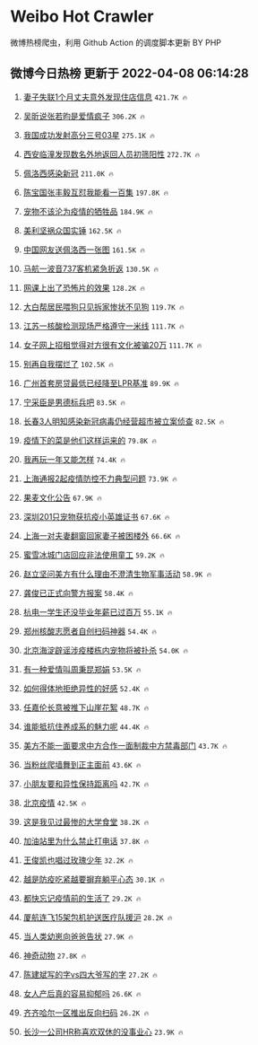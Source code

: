 # Weibo Hot Crawler 



微博热榜爬虫，利用 Github Action 的调度脚本更新 BY PHP 


## 微博今日热榜 更新于 2022-04-08 06:14:28 
1. [妻子失联1个月丈夫意外发现住店信息](https://s.weibo.com/weibo?q=%23%E5%A6%BB%E5%AD%90%E5%A4%B1%E8%81%941%E4%B8%AA%E6%9C%88%E4%B8%88%E5%A4%AB%E6%84%8F%E5%A4%96%E5%8F%91%E7%8E%B0%E4%BD%8F%E5%BA%97%E4%BF%A1%E6%81%AF%23&Refer=top) `421.7K 🔥` 

1. [吴昕说张若昀是爱情疯子](https://s.weibo.com/weibo?q=%23%E5%90%B4%E6%98%95%E8%AF%B4%E5%BC%A0%E8%8B%A5%E6%98%80%E6%98%AF%E7%88%B1%E6%83%85%E7%96%AF%E5%AD%90%23&Refer=top) `306.2K 🔥` 

1. [我国成功发射高分三号03星](https://s.weibo.com/weibo?q=%23%E6%88%91%E5%9B%BD%E6%88%90%E5%8A%9F%E5%8F%91%E5%B0%84%E9%AB%98%E5%88%86%E4%B8%89%E5%8F%B703%E6%98%9F%23&Refer=top) `275.1K 🔥` 

1. [西安临潼发现数名外地返回人员初筛阳性](https://s.weibo.com/weibo?q=%23%E8%A5%BF%E5%AE%89%E4%B8%B4%E6%BD%BC%E5%8F%91%E7%8E%B0%E6%95%B0%E5%90%8D%E5%A4%96%E5%9C%B0%E8%BF%94%E5%9B%9E%E4%BA%BA%E5%91%98%E5%88%9D%E7%AD%9B%E9%98%B3%E6%80%A7%23&Refer=top) `272.7K 🔥` 

1. [佩洛西感染新冠](https://s.weibo.com/weibo?q=%23%E4%BD%A9%E6%B4%9B%E8%A5%BF%E6%84%9F%E6%9F%93%E6%96%B0%E5%86%A0%23&Refer=top) `211.0K 🔥` 

1. [陈宝国张丰毅互怼我能看一百集](https://s.weibo.com/weibo?q=%23%E9%99%88%E5%AE%9D%E5%9B%BD%E5%BC%A0%E4%B8%B0%E6%AF%85%E4%BA%92%E6%80%BC%E6%88%91%E8%83%BD%E7%9C%8B%E4%B8%80%E7%99%BE%E9%9B%86%23&Refer=top) `197.8K 🔥` 

1. [宠物不该沦为疫情的牺牲品](https://s.weibo.com/weibo?q=%23%E5%AE%A0%E7%89%A9%E4%B8%8D%E8%AF%A5%E6%B2%A6%E4%B8%BA%E7%96%AB%E6%83%85%E7%9A%84%E7%89%BA%E7%89%B2%E5%93%81%23&Refer=top) `184.9K 🔥` 

1. [美利坚祸众国实锤](https://s.weibo.com/weibo?q=%23%E7%BE%8E%E5%88%A9%E5%9D%9A%E7%A5%B8%E4%BC%97%E5%9B%BD%E5%AE%9E%E9%94%A4%23&Refer=top) `162.5K 🔥` 

1. [中国网友送佩洛西一张图](https://s.weibo.com/weibo?q=%23%E4%B8%AD%E5%9B%BD%E7%BD%91%E5%8F%8B%E9%80%81%E4%BD%A9%E6%B4%9B%E8%A5%BF%E4%B8%80%E5%BC%A0%E5%9B%BE%23&Refer=top) `161.5K 🔥` 

1. [马航一波音737客机紧急折返](https://s.weibo.com/weibo?q=%23%E9%A9%AC%E8%88%AA%E4%B8%80%E6%B3%A2%E9%9F%B3737%E5%AE%A2%E6%9C%BA%E7%B4%A7%E6%80%A5%E6%8A%98%E8%BF%94%23&Refer=top) `130.5K 🔥` 

1. [网课上出了恐怖片的效果](https://s.weibo.com/weibo?q=%23%E7%BD%91%E8%AF%BE%E4%B8%8A%E5%87%BA%E4%BA%86%E6%81%90%E6%80%96%E7%89%87%E7%9A%84%E6%95%88%E6%9E%9C%23&Refer=top) `128.2K 🔥` 

1. [大白帮居民喂狗只见拆家惨状不见狗](https://s.weibo.com/weibo?q=%23%E5%A4%A7%E7%99%BD%E5%B8%AE%E5%B1%85%E6%B0%91%E5%96%82%E7%8B%97%E5%8F%AA%E8%A7%81%E6%8B%86%E5%AE%B6%E6%83%A8%E7%8A%B6%E4%B8%8D%E8%A7%81%E7%8B%97%23&Refer=top) `119.7K 🔥` 

1. [江苏一核酸检测现场严格遵守一米线](https://s.weibo.com/weibo?q=%23%E6%B1%9F%E8%8B%8F%E4%B8%80%E6%A0%B8%E9%85%B8%E6%A3%80%E6%B5%8B%E7%8E%B0%E5%9C%BA%E4%B8%A5%E6%A0%BC%E9%81%B5%E5%AE%88%E4%B8%80%E7%B1%B3%E7%BA%BF%23&Refer=top) `111.7K 🔥` 

1. [女子网上招租觉得对方很有文化被骗20万](https://s.weibo.com/weibo?q=%23%E5%A5%B3%E5%AD%90%E7%BD%91%E4%B8%8A%E6%8B%9B%E7%A7%9F%E8%A7%89%E5%BE%97%E5%AF%B9%E6%96%B9%E5%BE%88%E6%9C%89%E6%96%87%E5%8C%96%E8%A2%AB%E9%AA%9720%E4%B8%87%23&Refer=top) `111.7K 🔥` 

1. [别再自我摆烂了](https://s.weibo.com/weibo?q=%23%E5%88%AB%E5%86%8D%E8%87%AA%E6%88%91%E6%91%86%E7%83%82%E4%BA%86%23&Refer=top) `102.5K 🔥` 

1. [广州首套房贷最低已经降至LPR基准](https://s.weibo.com/weibo?q=%23%E5%B9%BF%E5%B7%9E%E9%A6%96%E5%A5%97%E6%88%BF%E8%B4%B7%E6%9C%80%E4%BD%8E%E5%B7%B2%E7%BB%8F%E9%99%8D%E8%87%B3LPR%E5%9F%BA%E5%87%86%23&Refer=top) `89.9K 🔥` 

1. [宁采臣是男德标兵吧](https://s.weibo.com/weibo?q=%23%E5%AE%81%E9%87%87%E8%87%A3%E6%98%AF%E7%94%B7%E5%BE%B7%E6%A0%87%E5%85%B5%E5%90%A7%23&Refer=top) `83.5K 🔥` 

1. [长春3人明知感染新冠病毒仍经营超市被立案侦查](https://s.weibo.com/weibo?q=%23%E9%95%BF%E6%98%A53%E4%BA%BA%E6%98%8E%E7%9F%A5%E6%84%9F%E6%9F%93%E6%96%B0%E5%86%A0%E7%97%85%E6%AF%92%E4%BB%8D%E7%BB%8F%E8%90%A5%E8%B6%85%E5%B8%82%E8%A2%AB%E7%AB%8B%E6%A1%88%E4%BE%A6%E6%9F%A5%23&Refer=top) `82.5K 🔥` 

1. [疫情下的菜是他们这样运来的](https://s.weibo.com/weibo?q=%23%E7%96%AB%E6%83%85%E4%B8%8B%E7%9A%84%E8%8F%9C%E6%98%AF%E4%BB%96%E4%BB%AC%E8%BF%99%E6%A0%B7%E8%BF%90%E6%9D%A5%E7%9A%84%23&Refer=top) `79.8K 🔥` 

1. [我再玩一年又能怎样](https://s.weibo.com/weibo?q=%23%E6%88%91%E5%86%8D%E7%8E%A9%E4%B8%80%E5%B9%B4%E5%8F%88%E8%83%BD%E6%80%8E%E6%A0%B7%23&Refer=top) `74.4K 🔥` 

1. [上海通报2起疫情防控不力典型问题](https://s.weibo.com/weibo?q=%23%E4%B8%8A%E6%B5%B7%E9%80%9A%E6%8A%A52%E8%B5%B7%E7%96%AB%E6%83%85%E9%98%B2%E6%8E%A7%E4%B8%8D%E5%8A%9B%E5%85%B8%E5%9E%8B%E9%97%AE%E9%A2%98%23&Refer=top) `73.9K 🔥` 

1. [果麦文化公告](https://s.weibo.com/weibo?q=%23%E6%9E%9C%E9%BA%A6%E6%96%87%E5%8C%96%E5%85%AC%E5%91%8A%23&Refer=top) `67.9K 🔥` 

1. [深圳201只宠物获抗疫小英雄证书](https://s.weibo.com/weibo?q=%23%E6%B7%B1%E5%9C%B3201%E5%8F%AA%E5%AE%A0%E7%89%A9%E8%8E%B7%E6%8A%97%E7%96%AB%E5%B0%8F%E8%8B%B1%E9%9B%84%E8%AF%81%E4%B9%A6%23&Refer=top) `67.6K 🔥` 

1. [上海一对夫妻翻窗回家妻子被困楼外](https://s.weibo.com/weibo?q=%23%E4%B8%8A%E6%B5%B7%E4%B8%80%E5%AF%B9%E5%A4%AB%E5%A6%BB%E7%BF%BB%E7%AA%97%E5%9B%9E%E5%AE%B6%E5%A6%BB%E5%AD%90%E8%A2%AB%E5%9B%B0%E6%A5%BC%E5%A4%96%23&Refer=top) `66.6K 🔥` 

1. [蜜雪冰城门店回应非法使用童工](https://s.weibo.com/weibo?q=%23%E8%9C%9C%E9%9B%AA%E5%86%B0%E5%9F%8E%E9%97%A8%E5%BA%97%E5%9B%9E%E5%BA%94%E9%9D%9E%E6%B3%95%E4%BD%BF%E7%94%A8%E7%AB%A5%E5%B7%A5%23&Refer=top) `59.2K 🔥` 

1. [赵立坚问美方有什么理由不澄清生物军事活动](https://s.weibo.com/weibo?q=%23%E8%B5%B5%E7%AB%8B%E5%9D%9A%E9%97%AE%E7%BE%8E%E6%96%B9%E6%9C%89%E4%BB%80%E4%B9%88%E7%90%86%E7%94%B1%E4%B8%8D%E6%BE%84%E6%B8%85%E7%94%9F%E7%89%A9%E5%86%9B%E4%BA%8B%E6%B4%BB%E5%8A%A8%23&Refer=top) `58.9K 🔥` 

1. [龚俊已正式向警方报案](https://s.weibo.com/weibo?q=%23%E9%BE%9A%E4%BF%8A%E5%B7%B2%E6%AD%A3%E5%BC%8F%E5%90%91%E8%AD%A6%E6%96%B9%E6%8A%A5%E6%A1%88%23&Refer=top) `58.4K 🔥` 

1. [杭电一学生还没毕业年薪已过百万](https://s.weibo.com/weibo?q=%23%E6%9D%AD%E7%94%B5%E4%B8%80%E5%AD%A6%E7%94%9F%E8%BF%98%E6%B2%A1%E6%AF%95%E4%B8%9A%E5%B9%B4%E8%96%AA%E5%B7%B2%E8%BF%87%E7%99%BE%E4%B8%87%23&Refer=top) `55.1K 🔥` 

1. [郑州核酸志愿者自创扫码神器](https://s.weibo.com/weibo?q=%23%E9%83%91%E5%B7%9E%E6%A0%B8%E9%85%B8%E5%BF%97%E6%84%BF%E8%80%85%E8%87%AA%E5%88%9B%E6%89%AB%E7%A0%81%E7%A5%9E%E5%99%A8%23&Refer=top) `54.4K 🔥` 

1. [北京海淀辟谣涉疫楼栋内宠物将被扑杀](https://s.weibo.com/weibo?q=%23%E5%8C%97%E4%BA%AC%E6%B5%B7%E6%B7%80%E8%BE%9F%E8%B0%A3%E6%B6%89%E7%96%AB%E6%A5%BC%E6%A0%8B%E5%86%85%E5%AE%A0%E7%89%A9%E5%B0%86%E8%A2%AB%E6%89%91%E6%9D%80%23&Refer=top) `54.0K 🔥` 

1. [有一种爱情叫周秉昆郑娟](https://s.weibo.com/weibo?q=%23%E6%9C%89%E4%B8%80%E7%A7%8D%E7%88%B1%E6%83%85%E5%8F%AB%E5%91%A8%E7%A7%89%E6%98%86%E9%83%91%E5%A8%9F%23&Refer=top) `53.5K 🔥` 

1. [如何得体地拒绝异性的好感](https://s.weibo.com/weibo?q=%23%E5%A6%82%E4%BD%95%E5%BE%97%E4%BD%93%E5%9C%B0%E6%8B%92%E7%BB%9D%E5%BC%82%E6%80%A7%E7%9A%84%E5%A5%BD%E6%84%9F%23&Refer=top) `52.4K 🔥` 

1. [任嘉伦长意被推下山崖花絮](https://s.weibo.com/weibo?q=%23%E4%BB%BB%E5%98%89%E4%BC%A6%E9%95%BF%E6%84%8F%E8%A2%AB%E6%8E%A8%E4%B8%8B%E5%B1%B1%E5%B4%96%E8%8A%B1%E7%B5%AE%23&Refer=top) `48.7K 🔥` 

1. [谁能抵抗住养成系的魅力呢](https://s.weibo.com/weibo?q=%23%E8%B0%81%E8%83%BD%E6%8A%B5%E6%8A%97%E4%BD%8F%E5%85%BB%E6%88%90%E7%B3%BB%E7%9A%84%E9%AD%85%E5%8A%9B%E5%91%A2%23&Refer=top) `44.4K 🔥` 

1. [美方不能一面要求中方合作一面制裁中方禁毒部门](https://s.weibo.com/weibo?q=%23%E7%BE%8E%E6%96%B9%E4%B8%8D%E8%83%BD%E4%B8%80%E9%9D%A2%E8%A6%81%E6%B1%82%E4%B8%AD%E6%96%B9%E5%90%88%E4%BD%9C%E4%B8%80%E9%9D%A2%E5%88%B6%E8%A3%81%E4%B8%AD%E6%96%B9%E7%A6%81%E6%AF%92%E9%83%A8%E9%97%A8%23&Refer=top) `43.7K 🔥` 

1. [当粉丝爬墙舞到正主面前](https://s.weibo.com/weibo?q=%23%E5%BD%93%E7%B2%89%E4%B8%9D%E7%88%AC%E5%A2%99%E8%88%9E%E5%88%B0%E6%AD%A3%E4%B8%BB%E9%9D%A2%E5%89%8D%23&Refer=top) `43.6K 🔥` 

1. [小朋友要和异性保持距离吗](https://s.weibo.com/weibo?q=%23%E5%B0%8F%E6%9C%8B%E5%8F%8B%E8%A6%81%E5%92%8C%E5%BC%82%E6%80%A7%E4%BF%9D%E6%8C%81%E8%B7%9D%E7%A6%BB%E5%90%97%23&Refer=top) `42.7K 🔥` 

1. [北京疫情](https://s.weibo.com/weibo?q=%23%E5%8C%97%E4%BA%AC%E7%96%AB%E6%83%85%23&Refer=top) `42.5K 🔥` 

1. [这是我见过最惨的大学食堂](https://s.weibo.com/weibo?q=%23%E8%BF%99%E6%98%AF%E6%88%91%E8%A7%81%E8%BF%87%E6%9C%80%E6%83%A8%E7%9A%84%E5%A4%A7%E5%AD%A6%E9%A3%9F%E5%A0%82%23&Refer=top) `38.2K 🔥` 

1. [加油站里为什么禁止打电话](https://s.weibo.com/weibo?q=%23%E5%8A%A0%E6%B2%B9%E7%AB%99%E9%87%8C%E4%B8%BA%E4%BB%80%E4%B9%88%E7%A6%81%E6%AD%A2%E6%89%93%E7%94%B5%E8%AF%9D%23&Refer=top) `37.8K 🔥` 

1. [王俊凯也唱过玫瑰少年](https://s.weibo.com/weibo?q=%23%E7%8E%8B%E4%BF%8A%E5%87%AF%E4%B9%9F%E5%94%B1%E8%BF%87%E7%8E%AB%E7%91%B0%E5%B0%91%E5%B9%B4%23&Refer=top) `32.2K 🔥` 

1. [越是防疫吃紧越要摒弃躺平心态](https://s.weibo.com/weibo?q=%23%E8%B6%8A%E6%98%AF%E9%98%B2%E7%96%AB%E5%90%83%E7%B4%A7%E8%B6%8A%E8%A6%81%E6%91%92%E5%BC%83%E8%BA%BA%E5%B9%B3%E5%BF%83%E6%80%81%23&Refer=top) `30.1K 🔥` 

1. [都快忘记疫情前的生活了](https://s.weibo.com/weibo?q=%23%E9%83%BD%E5%BF%AB%E5%BF%98%E8%AE%B0%E7%96%AB%E6%83%85%E5%89%8D%E7%9A%84%E7%94%9F%E6%B4%BB%E4%BA%86%23&Refer=top) `29.2K 🔥` 

1. [厦航连飞15架包机护送医疗队援沪](https://s.weibo.com/weibo?q=%23%E5%8E%A6%E8%88%AA%E8%BF%9E%E9%A3%9E15%E6%9E%B6%E5%8C%85%E6%9C%BA%E6%8A%A4%E9%80%81%E5%8C%BB%E7%96%97%E9%98%9F%E6%8F%B4%E6%B2%AA%23&Refer=top) `28.2K 🔥` 

1. [当人类幼崽向爸爸告状](https://s.weibo.com/weibo?q=%23%E5%BD%93%E4%BA%BA%E7%B1%BB%E5%B9%BC%E5%B4%BD%E5%90%91%E7%88%B8%E7%88%B8%E5%91%8A%E7%8A%B6%23&Refer=top) `27.9K 🔥` 

1. [神奇动物](https://s.weibo.com/weibo?q=%E7%A5%9E%E5%A5%87%E5%8A%A8%E7%89%A9&Refer=top) `27.8K 🔥` 

1. [陈建斌写的字vs四大爷写的字](https://s.weibo.com/weibo?q=%23%E9%99%88%E5%BB%BA%E6%96%8C%E5%86%99%E7%9A%84%E5%AD%97vs%E5%9B%9B%E5%A4%A7%E7%88%B7%E5%86%99%E7%9A%84%E5%AD%97%23&Refer=top) `27.2K 🔥` 

1. [女人产后真的容易抑郁吗](https://s.weibo.com/weibo?q=%23%E5%A5%B3%E4%BA%BA%E4%BA%A7%E5%90%8E%E7%9C%9F%E7%9A%84%E5%AE%B9%E6%98%93%E6%8A%91%E9%83%81%E5%90%97%23&Refer=top) `26.6K 🔥` 

1. [齐齐哈尔一区推出反向扫码](https://s.weibo.com/weibo?q=%23%E9%BD%90%E9%BD%90%E5%93%88%E5%B0%94%E4%B8%80%E5%8C%BA%E6%8E%A8%E5%87%BA%E5%8F%8D%E5%90%91%E6%89%AB%E7%A0%81%23&Refer=top) `26.2K 🔥` 

1. [长沙一公司HR称喜欢双休的没事业心](https://s.weibo.com/weibo?q=%23%E9%95%BF%E6%B2%99%E4%B8%80%E5%85%AC%E5%8F%B8HR%E7%A7%B0%E5%96%9C%E6%AC%A2%E5%8F%8C%E4%BC%91%E7%9A%84%E6%B2%A1%E4%BA%8B%E4%B8%9A%E5%BF%83%23&Refer=top) `23.9K 🔥` 

